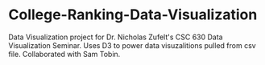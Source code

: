 # College-Ranking-Data-Visualization

Data Visualization project for Dr. Nicholas Zufelt's CSC 630 Data Visualization Seminar. Uses D3 to power data visuzalitions pulled from csv file. Collaborated with Sam Tobin.
